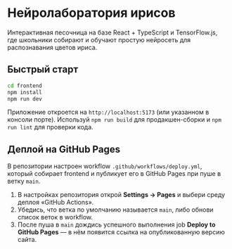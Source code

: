 # Нейролаборатория ирисов

Интерактивная песочница на базе React + TypeScript и TensorFlow.js, где школьники собирают и обучают простую нейросеть для распознавания цветов ириса.

## Быстрый старт

```bash
cd frontend
npm install
npm run dev
```

Приложение откроется на `http://localhost:5173` (или указанном в консоли порте). Используй `npm run build` для продакшен-сборки и `npm run lint` для проверки кода.

## Деплой на GitHub Pages

В репозитории настроен workflow `.github/workflows/deploy.yml`, который собирает frontend и публикует его в GitHub Pages при пуше в ветку `main`.

1. В настройках репозитория открой **Settings → Pages** и выбери среду деплоя «GitHub Actions».
2. Убедись, что ветка по умолчанию называется `main`, либо обнови список веток в workflow.
3. После пуша в `main` дождись успешного выполнения job **Deploy to GitHub Pages** — в нём появится ссылка на опубликованную версию сайта.
